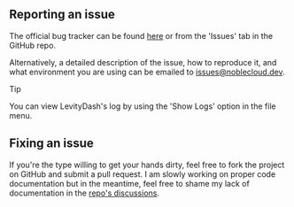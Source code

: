 
## Reporting an issue

The official bug tracker can be found [here](https://github.com/noblecloud/LevityDash/issues) or from the 'Issues' tab in the GitHub repo.

Alternatively, a detailed description of the issue, how to reproduce it, and what environment you are using can be emailed to issues@noblecloud.dev.

>[!TIP]
>You can view LevityDash's log by using the 'Show Logs' option in the file menu.

## Fixing an issue

If you're the type willing to get your hands dirty, feel free to fork the project on GitHub and submit a pull request. I am slowly working on proper code documentation but in the meantime, feel free to shame my lack of documentation in
the [repo's discussions](https://github.com/noblecloud/LevityDash/discussions).